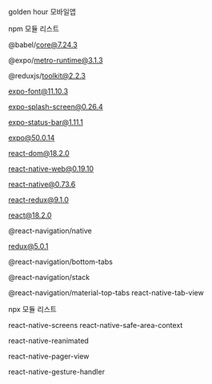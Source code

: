 golden hour 모바일앱

npm 모듈 리스트

@babel/core@7.24.3

@expo/metro-runtime@3.1.3

@reduxjs/toolkit@2.2.3

expo-font@11.10.3

expo-splash-screen@0.26.4

expo-status-bar@1.11.1

expo@50.0.14

react-dom@18.2.0

react-native-web@0.19.10

react-native@0.73.6

react-redux@9.1.0

react@18.2.0

@react-navigation/native

redux@5.0.1

@react-navigation/bottom-tabs

@react-navigation/stack

@react-navigation/material-top-tabs react-native-tab-view

npx 모듈 리스트

react-native-screens react-native-safe-area-context

react-native-reanimated

react-native-pager-view

react-native-gesture-handler
